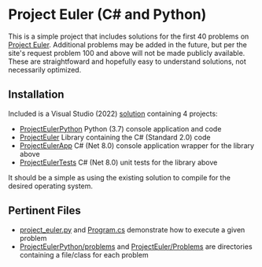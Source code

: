 # Project Euler (C# and Python)
This is a simple project that includes solutions for the first 40 problems on [Project Euler](https://projecteuler.net). Additional problems may be added in the future, but per the site's request problem 100 and above will not be made publicly available. These are straightfoward and hopefully easy to understand solutions, not necessarily optimized.

## Installation
Included is a Visual Studio (2022) [solution](ProjectEuler.sln) containing 4 projects:

- [ProjectEulerPython](ProjectEulerPython/ProjectEulerPython.pyproj) Python (3.7) console application and code
- [ProjectEuler](ProjectEuler/ProjectEuler.csproj) Library containing the C# (Standard 2.0) code
- [ProjectEulerApp](ProjectEulerApp/ProjectEulerApp.csproj) C# (Net 8.0) console application wrapper for the library above
- [ProjectEulerTests](ProjectEulerTests/ProjectEulerTests.csproj) C# (Net 8.0) unit tests for the library above

It should be a simple as using the existing solution to compile for the desired operating system.

## Pertinent Files

- [project_euler.py](ProjectEulerPython/project_euler.py) and [Program.cs](ProjectEulerApp/Program.cs) demonstrate how to execute a given problem
- [ProjectEulerPython/problems](ProjectEulerPython/problems) and [ProjectEuler/Problems](ProjectEuler/Problems) are directories containing a file/class for each problem

